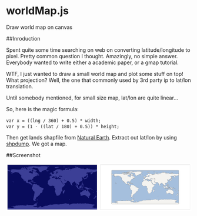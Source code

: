 worldMap.js
===========

Draw world map on canvas

##Inroduction

Spent quite some time searching on web on converting latitude/longitude to pixel. Pretty common question I thought. Amazingly, no simple answer. Everybody wanted to write either a academic paper, or a gmap tutorial.

WTF, I just wanted to draw a small world map and plot some stuff on top! What projection? Well, the one that commonly used by 3rd party ip to lat/lon translation.

Until somebody mentioned, for small size map, lat/lon are quite linear...

So, here is the magic formula:

    var x = ((lng / 360) + 0.5) * width;
    var y = (1 - ((lat / 180) + 0.5)) * height;

Then get lands shapfile from [Natural Earth](http://www.naturalearthdata.com/). Extract out lat/lon by using [shpdump](http://shapelib.maptools.org/shapelib-tools.html#shpdump). We got a map.

##Screenshot

![demo](https://github.com/richardzcode/worldMap.js/blob/master/worldMapDemo.png)
